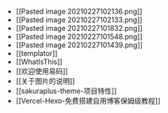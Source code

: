 - [[Pasted image 20210227102136.png]]
- [[Pasted image 20210227102133.png]]
- [[Pasted image 20210227101832.png]]
- [[Pasted image 20210227101548.png]]
- [[Pasted image 20210227101439.png]]
- [[templator]]
- [[WhatIsThis]]
- [[欢迎使用易码]]
- [[关于图片的说明]]
- [[sakuraplus-theme-项目特性]]
- [[Vercel-Hexo-免费搭建自用博客保姆级教程]]
